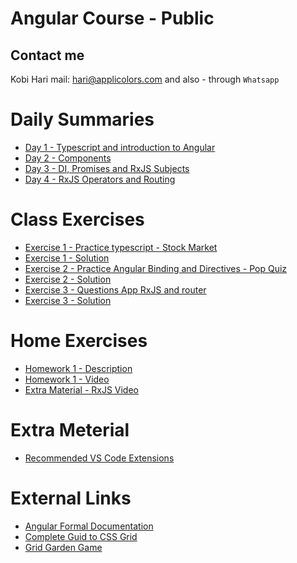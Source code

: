 # Angular Course - Public
## Contact me
Kobi Hari
mail: hari@applicolors.com
and also - through `Whatsapp`

# Daily Summaries
* [Day 1 - Typescript and introduction to Angular](https://github.com/kobi2294/Course-032020-Public-Angular/wiki/Day-1---Typescript-and-introduction-to-Angular)
* [Day 2 - Components](https://github.com/kobi2294/Course-032020-Public-Angular/wiki/Day-2---Components)
* [Day 3 - DI, Promises and RxJS Subjects](https://github.com/kobi2294/Course-032020-Public-Angular/wiki/Day-3-DI-Promises-and-RxJS)
* [Day 4 - RxJS Operators and Routing](https://github.com/kobi2294/Course-032020-Public-Angular/wiki/Day-4-RxJS-Operators-and-Routing)

# Class Exercises
* [Exercise 1 - Practice typescript - Stock Market](https://github.com/kobi2294/Course-032020-Public-Angular/wiki/Exercise-1---Typescript-Stock-Market)
* [Exercise 1 - Solution](https://github.com/kobi2294/Course-032020-Public-Angular/tree/master/Day%2001/ex1-market)
* [Exercise 2 - Practice Angular Binding and Directives - Pop Quiz](https://github.com/kobi2294/Course-032020-Public-Angular/wiki/Exercise-2-Pop-Quiz)
* [Exercise 2 - Solution](https://github.com/kobi2294/Course-032020-Public-Angular/tree/master/Day%2002/ex2-pop-quiz)
* [Exercise 3 - Questions App RxJS and router](https://github.com/kobi2294/Course-032020-Public-Angular/wiki/Exercise-3-Questions-App)
* [Exercise 3 - Solution](https://github.com/kobi2294/Course-032020-Public-Angular/tree/master/Day%2004/ex3-questions-app)

# Home Exercises
* [Homework 1 - Description](https://www.dropbox.com/s/rkhx8ge3lj5um6t/Description.pptx?dl=0)
* [Homework 1 - Video](https://www.dropbox.com/s/8ybqibl7geul9bm/Solution.mp4?dl=0)
* [Extra Material - RxJS Video](https://www.dropbox.com/s/05vsshf61oh5p1y/Reactive%20X.mp4?dl=0)

# Extra Meterial 
* [Recommended VS Code Extensions](https://github.com/kobi2294/Course-032020-Public-Angular/wiki/Recommended-Extensions)

# External Links
* [Angular Formal Documentation](https://angular.io/)
* [Complete Guid to CSS Grid](https://css-tricks.com/snippets/css/complete-guide-grid/)
* [Grid Garden Game](https://cssgridgarden.com/)


